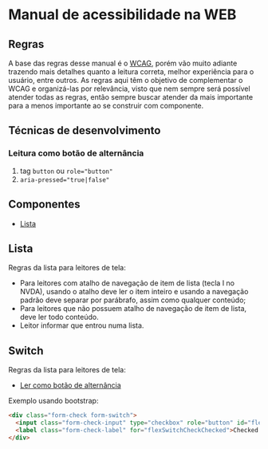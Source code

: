 # Manual de acessibilidade na WEB

## Regras

A base das regras desse manual é o [WCAG](https://www.w3c.br/traducoes/wcag/wcag21-pt-BR/), porém vão muito adiante trazendo mais detalhes quanto a leitura correta, melhor experiência para o usuário, entre outros. As regras aqui têm o objetivo de complementar o WCAG e organizá-las por relevância, visto que nem sempre será possível atender todas as regras, então sempre buscar atender da mais importante para a menos importante ao se construir com componente.

## Técnicas de desenvolvimento

###  <a name="leitura-como-botão-de-alternância"></a> Leitura como botão de alternância

1. tag `button` ou `role="button"`
2. `aria-pressed="true|false"`

## Componentes

- [Lista](#lista)

## <a name="lista"></a>Lista

Regras da lista para leitores de tela:

- Para leitores com atalho de navegação de item de lista (tecla I no NVDA), usando o atalho deve ler o item inteiro e usando a navegação padrão deve separar por parábrafo, assim como qualquer conteúdo;
- Para leitores que não possuem atalho de navegação de item de lista, deve ler todo conteúdo.
- Leitor informar que entrou numa lista.

## <a name="switch"></a>Switch

Regras da lista para leitores de tela:

- [Ler como botão de alternância](#leitura-como-botão-de-alternância)

Exemplo usando bootstrap:

```html
<div class="form-check form-switch">
  <input class="form-check-input" type="checkbox" role="button" id="flexSwitchCheckChecked" aria-pressed="{CHECKED}">
  <label class="form-check-label" for="flexSwitchCheckChecked">Checked switch checkbox input</label>
</div>
```
